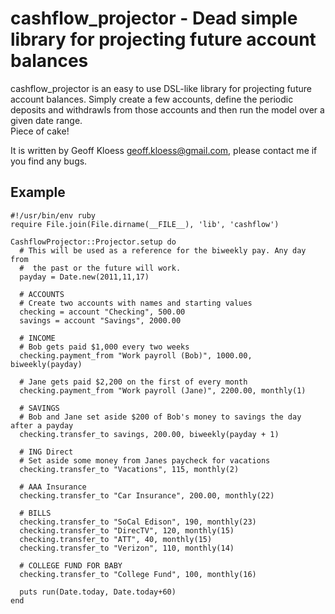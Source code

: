 cashflow_projector - Dead simple library for projecting future account balances
=================================================================

cashflow_projector is an easy to use DSL-like library for projecting future account
balances.  Simply create a few accounts, define the periodic deposits and
withdrawls from those accounts and then run the model over a given date range.  
Piece of cake!

It is written by Geoff Kloess <geoff.kloess@gmail.com>, please contact me if you 
find any bugs.

Example
-------
    #!/usr/bin/env ruby
    require File.join(File.dirname(__FILE__), 'lib', 'cashflow')
    
    CashflowProjector::Projector.setup do
      # This will be used as a reference for the biweekly pay. Any day from 
      #  the past or the future will work.
      payday = Date.new(2011,11,17)
    
      # ACCOUNTS
      # Create two accounts with names and starting values
      checking = account "Checking", 500.00
      savings = account "Savings", 2000.00
    
      # INCOME
      # Bob gets paid $1,000 every two weeks
      checking.payment_from "Work payroll (Bob)", 1000.00, biweekly(payday)
    
      # Jane gets paid $2,200 on the first of every month
      checking.payment_from "Work payroll (Jane)", 2200.00, monthly(1) 
    
      # SAVINGS
      # Bob and Jane set aside $200 of Bob's money to savings the day after a payday 
      checking.transfer_to savings, 200.00, biweekly(payday + 1)
    
      # ING Direct
      # Set aside some money from Janes paycheck for vacations
      checking.transfer_to "Vacations", 115, monthly(2)
    
      # AAA Insurance
      checking.transfer_to "Car Insurance", 200.00, monthly(22)
    
      # BILLS
      checking.transfer_to "SoCal Edison", 190, monthly(23)
      checking.transfer_to "DirecTV", 120, monthly(15)
      checking.transfer_to "ATT", 40, monthly(15)
      checking.transfer_to "Verizon", 110, monthly(14)
    
      # COLLEGE FUND FOR BABY
      checking.transfer_to "College Fund", 100, monthly(16)
    
      puts run(Date.today, Date.today+60)
    end



